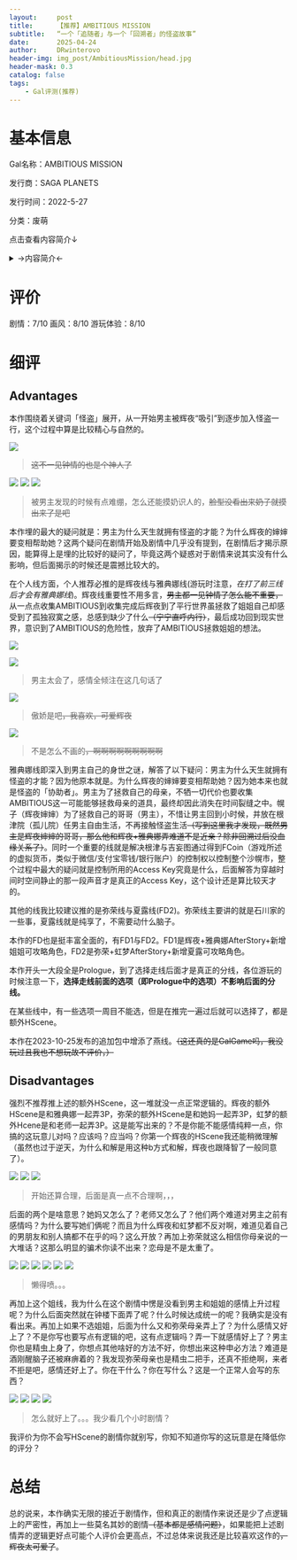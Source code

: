 ```yaml
---
layout:     post
title:      【推荐】AMBITIOUS MISSION
subtitle:   “一个「追随者」与一个「回溯者」的怪盗故事”
date:       2025-04-24
author:     DRwinterovo
header-img: img_post/AmbitiousMission/head.jpg
header-mask: 0.3
catalog: false
tags:
    - Gal评测(推荐)
---
```


# 基本信息

Gal名称：AMBITIOUS MISSION

发行商：SAGA PLANETS

发行时间：2022-5-27

分类：废萌

点击查看内容简介↓

<details>
<summary>→内容简介←</summary>

<div markdown="1">

> 沙幌市——<br>那条街有一个传说。<br>集齐被称为「AMBITIOUS」的12颗星星的人，能实现所有的野心......。<br>而一直在寻找这件东西的人，今晚也会在沙幌的街上出现——。<br><br>「<br><center>预告函</center><br><center>今夜，这条街上的璀璨星空将会属于我</center><br><span style="text-align: right; display: block;">」</span><br><span style="text-align: right; display: block;">怪盜ミスアルテ</span><br><br>主人公根津御影恰巧出现在了怪盗アルテ的犯罪现场。<br>并且因为一件不起眼的事，他发现アルテ的真面目就是班上的大小姐有濑辉夜。<br>「我必须排除被周围的人发现的可能性。 所以——<br>就让我偷给你看，你的内心与叹息。”<br><br>不想暴露身份的辉夜，为了实现自己的野心建立了怪盗部。<br>她也想要拉根津御影入部，却未能如愿以偿。<br>这时，御影出生长大的「孤儿院」陷入了困境。<br>出现在那里的アルテ小姐，揭露了被隐藏的「真相」，轻而易举地就将孤儿院保护了起来。<br>优雅而又华丽。<br><br>「你是说你和其他的窃贼不一样？」<br>「嗯，窥视人的内心，然后又偷走了大家的叹息，这算是怪盗吧。」<br>「我知道了，我也来帮忙吧。 我来看看你的'野心'。」<br>『怪盗ミスアルテ』和『怪盗ミッドナイト』<br>随着两位怪盗联手，围绕着被沙幌之夜所埋藏的「真相」的舞台拉开了帷幕——。

</div>
</details>

# 评价
剧情：7/10 画风：8/10 游玩体验：8/10

# 细评
## Advantages
本作围绕着关键词「怪盗」展开，从一开始男主被辉夜“吸引”到逐步加入怪盗一行，这个过程中算是比较精心与自然的。

![](/img_post/AmbitiousMission/1.jpg)
> ~~这不一见钟情的也是个神人了~~

![](/img_post/AmbitiousMission/2.jpg)
![](/img_post/AmbitiousMission/3.jpg)
![](/img_post/AmbitiousMission/4.jpg)
> 被男主发现的时候有点难绷，怎么还能摸奶识人的，~~脸型没看出来奶子就摸出来了是吧~~

本作埋的最大的疑问就是：男主为什么天生就拥有怪盗的才能？为什么辉夜的婶婶要变相帮助她？这两个疑问在剧情开始及剧情中几乎没有提到，在剧情后才揭示原因，能算得上是埋的比较好的疑问了，毕竟这两个疑惑对于剧情来说其实没有什么影响，但后面揭示的时候还是震撼比较大的。

在个人线方面，个人推荐必推的是辉夜线与雅典娜线(游玩时注意，*在打了前三线后才会有雅典娜线*)。辉夜线重要性不用多言，~~男主都一见钟情了怎么能不重要，~~从一点点收集AMBITIOUS到收集完成后辉夜到了平行世界虽拯救了姐姐自己却感受到了孤独寂寞之感，总感到缺少了什么~~（宁宁直呼内行）~~，最后成功回到现实世界，意识到了AMBITIOUS的危险性，放弃了AMBITIOUS拯救姐姐的想法。

![](/img_post/AmbitiousMission/5.jpg)

![](/img_post/AmbitiousMission/6.jpg)

> 男主太会了，感情全倾注在这几句话了

![](/img_post/AmbitiousMission/7.jpg)

> 傲娇是吧~~，我喜欢，可爱辉夜~~

![](/img_post/AmbitiousMission/21.jpg)

> 不是怎么不画的~~，啊啊啊啊啊啊啊啊啊~~

雅典娜线即深入到男主自己的身世之谜，解答了以下疑问：男主为什么天生就拥有怪盗的才能？因为他原本就是。为什么辉夜的婶婶要变相帮助她？因为她本来也就是怪盗的「协助者」。男主为了拯救自己的母亲，不牺一切代价也要收集AMBITIOUS这一可能能够拯救母亲的道具，最终却因此消失在时间裂缝之中。幌子（辉夜婶婶）为了拯救自己的哥哥（男主），不惜让男主回到小时候，并放在根津院（孤儿院）任男主自由生活，不再接触怪盗生活~~（写到这里我才发现，既然男主是辉夜婶婶的哥哥，那么他和辉夜+雅典娜弄难道不是近亲？除非回溯过后没血缘关系了）~~。同时一个重要的线就是解决根津与吉妄图通过得到FCoin（游戏所述的虚拟货币，类似于微信/支付宝零钱/银行账户）的控制权以控制整个沙幌市，整个过程中最大的疑问就是控制所用的Access Key究竟是什么，后面解答为穿越时间时空间静止的那一段声音才是真正的Access Key，这个设计还是算比较天才的。

其他的线我比较建议推的是弥荣线与夏露线(FD2)。弥荣线主要讲的就是石川家的一些事，夏露线就是纯享了，不需要动什么脑子。

本作的FD也是挺丰富全面的，有FD1与FD2。FD1是辉夜+雅典娜AfterStory+新增姐姐可攻略角色，FD2是弥荣+虹梦AfterStory+新增夏露可攻略角色。

本作开头一大段全是Prologue，到了选择走线后面才是真正的分线，各位游玩的时候注意一下，**选择走线前面的选项（即Prologue中的选项）不影响后面的分线。**

在某些线中，有一些选项一周目不能选，但是在推完一遍过后就可以选择了，都是额外HScene。

本作在2023-10-25发布的追加包中增添了燕线。~~（这还真的是GalGame吗，我没玩过且我也不想玩故不评价，）~~


## Disadvantages

强烈不推荐推上述的额外HScene，这一堆就没一点正常逻辑的。辉夜的额外HScene是和雅典娜一起弄3P，弥荣的额外HScene是和她妈一起弄3P，虹梦的额外Hcene是和老师一起弄3P。这是能写出来的？不是你能不能感情纯粹一点，你搞的这玩意儿对吗？应该吗？应当吗？你第一个辉夜的HScene我还能稍微理解（虽然也过于逆天，为什么和解是用这种b方式和解，辉夜也跟降智了一般同意了）。

![](/img_post/AmbitiousMission/8.jpg)
![](/img_post/AmbitiousMission/9.jpg)
![](/img_post/AmbitiousMission/10.jpg)
> 开始还算合理，后面是真一点不合理啊，，，

后面的两个是啥意思？她妈又怎么了？老师又怎么了？他们两个难道对男主之前有感情吗？为什么要写她们俩呢？而且为什么辉夜和虹梦都不反对啊，难道见着自己的男朋友和别人搞都不在乎的吗？这么开放？再加上弥荣就这么相信你母亲说的一大堆话？这那么明显的骗术你读不出来？恋母是不是太重了。

![](/img_post/AmbitiousMission/11.jpg)
![](/img_post/AmbitiousMission/12.jpg)
![](/img_post/AmbitiousMission/13.jpg)
![](/img_post/AmbitiousMission/14.jpg)
![](/img_post/AmbitiousMission/15.jpg)
![](/img_post/AmbitiousMission/16.jpg)
> 懒得喷。。。

再加上这个姐线，我为什么在这个剧情中愣是没看到男主和姐姐的感情上升过程呢？为什么后面突然就在钟楼下面弄了呢？什么时候达成统一的呢？我确实是没有看出来。再加上如果不选姐姐，后面为什么又和弥荣母亲弄上了？为什么感情又好上了？不是你写也要写点有逻辑的吧，这有点逻辑吗？弄一下就感情好上了？男主你也是精虫上身了，你想点其他啥好的方法不好，你想出来这种申必方法？难道是酒刚醒脑子还被麻痹着的？我发现弥荣母亲也是精虫二把手，还真不拒绝啊，来者不拒是吧，感情还好上了。你在干什么？你在写什么？这是一个正常人会写的东西？

![](/img_post/AmbitiousMission/17.jpg)
![](/img_post/AmbitiousMission/18.jpg)
![](/img_post/AmbitiousMission/19.jpg)
![](/img_post/AmbitiousMission/20.jpg)
> 怎么就好上了。。。我少看几个小时剧情？

我评价为你不会写HScene的剧情你就别写，你知不知道你写的这玩意是在降低你的评分？

# 总结
总的说来，本作确实无限的接近于剧情作，但和真正的剧情作来说还是少了点逻辑上的严密性，再加上一些莫名其妙的剧情~~（基本都是感情问题）~~，如果能把上述剧情弄的逻辑更好点可能个人评价会更高点，不过总体来说我还是比较喜欢这作的~~，辉夜太可爱了~~。

